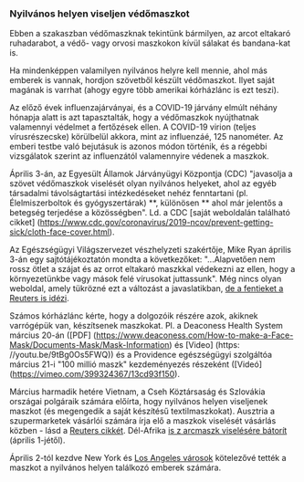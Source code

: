 ### Nyilvános helyen viseljen védőmaszkot

Ebben a szakaszban védőmaszknak tekintünk bármilyen, az arcot eltakaró ruhadarabot, a védő- vagy orvosi maszkokon kívül sálakat és bandana-kat is.
 
 Ha mindenképpen valamilyen nyilvános helyre kell mennie, ahol más emberek is vannak, hordjon szövetből készült védőmaszkot. Ilyet saját magának is varrhat (ahogy egyre több amerikai kórházlánc is ezt teszi).
 
Az előző évek influenzajárványai, és a COVID-19 járvány elmúlt néhány hónapja alatt is azt tapasztalták, hogy a védőmaszkok nyújthatnak valamennyi védelmet a fertőzések ellen. A COVID-19 virion (teljes vírusrészecske) körülbelül akkora, mint az influenzáé, 125 nanométer. Az emberi testbe való bejutásuk is azonos módon történik, és a régebbi vizsgálatok szerint az influenzától valamennyire védenek a maszkok.

 Április 3-án, az Egyesült Államok Járványügyi Központja (CDC) "javasolja a szövet védőmaszkok viselését olyan nyilvános helyeket, ahol az egyéb társadalmi távolságtartási intézkedéseket nehéz fenntartani (pl. Élelmiszerboltok és gyógyszertárak) **, különösen ** ahol már jelentős a betegség terjedése a közösségben". Ld. a CDC [saját weboldalán található cikket] (https://www.cdc.gov/coronavirus/2019-ncov/prevent-getting-sick/cloth-face-cover.html).

 Az Egészségügyi Világszervezet vészhelyzeti szakértője, Mike Ryan április 3-án egy sajtótájékoztatón mondta a következőket: "...Alapvetően nem rossz ötlet a szájat és az orrot eltakaró maszkkal védekezni az ellen, hogy a környezetünkbe vagy mások felé vírusokat juttassunk". Még nincs olyan weboldal, amely tükrözné ezt a változást a javaslatikban, [de a fentieket a Reuters is idézi](https://www.reuters.com/article/us-health-coronavirus-who/who-opens-door-to-broader-use-of-masks-to-limit-spread-of-coronavirus-idUSKBN21L2UK).

 Számos kórházlánc kérte, hogy a dolgozóik részére azok, akiknek varrógépük van, készítsenek maszkokat. Pl. a  Deaconess Health System március 20-án ([PDF] (https://www.deaconess.com/How-to-make-a-Face-Mask/Documents-Mask/Mask-Information) és [Video] (https: //youtu.be/9tBg0Os5FWQ)) és a Providence egészségügyi szolgáltóa március 21-i "100 millió maszk" kezdeményezés részeként ([Videó] (https://vimeo.com/399324367/13cd93f150). 

 Március harmadik hetére Vietnam, a Cseh Köztársaság és Szlovákia országai polgáraik számára előírta, hogy nyilvános helyen viseljenek maszkot (és megengedik a saját készítésű textilmaszkokat). Ausztria a szupermarketek vásárlói számára írja elő a maszkok viselését vásárlás közben - lásd a [Reuters cikkét](https://www.reuters.com/article/us-health-coronavirus-austria-masks/austrian-supermarkets-hand-out-face-masks-before-they-become-compulsory-idUSKBN21J5Y9).  Dél-Afrika [is z arcmaszk viselésére bátorít](https://www.dailymaverick.co.za/article/2020-04-01-the-great-mask-debate-policy-shifts-towards-masks-in-sa-and-elsewhere/) (április 1-jétől). 

 Április 2-tól kezdve New York és [Los Angeles városok](https://twitter.com/ABC/status/1245670123823923200) kötelezővé tették a maszkot a nyilvános helyen találkozó emberek számára.
